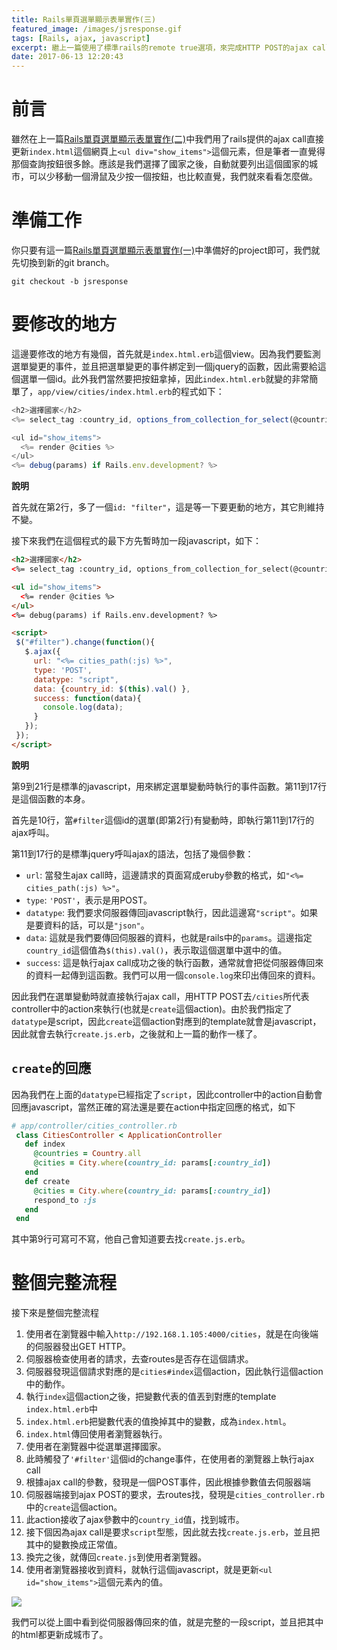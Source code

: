 ```yaml
---
title: Rails單頁選單顯示表單實作(三)
featured_image: /images/jsresponse.gif
tags: [Rails, ajax, javascript]
excerpt: 繼上一篇使用了標準rails的remote true選項，來完成HTTP POST的ajax call。但我總覺得那個按下「查詢」按鈕的動作是多此一舉的。能不能只有選單，當你在選單中選擇了國家之後，自動就會更新下方的城市列表。在這個系列的第三篇，我們就來看看怎麼做，重點選是ajax call，只是這次我們自己寫，不用rails的。這篇文章著重javascript。
date: 2017-06-13 12:20:43
---
```

# 前言

雖然在上一篇[Rails單頁選單顯示表單實作(二)](http://josh.hu/2017/06/13/remoteTrue/)中我們用了rails提供的ajax call直接更新`index.html`這個網頁上`<ul div="show_items">`這個元素，但是筆者一直覺得那個查詢按鈕很多餘。應該是我們選擇了國家之後，自動就要列出這個國家的城市，可以少移動一個滑鼠及少按一個按鈕，也比較直覺，我們就來看看怎麼做。

# 準備工作

你只要有這一篇[Rails單頁選單顯示表單實作(一)](http://josh.hu/2017/06/12/samePageForm/)中準備好的project即可，我們就先切換到新的git branch。
```shell
git checkout -b jsresponse
```

# 要修改的地方

這邊要修改的地方有幾個，首先就是`index.html.erb`這個view。因為我們要監測選單變更的事件，並且把選單變更的事件綁定到一個jquery的函數，因此需要給這個選單一個id。此外我們當然要把按鈕拿掉，因此`index.html.erb`就變的非常簡單了，`app/view/cities/index.html.erb`的程式如下：
```javascript
<h2>選擇國家</h2>
<%= select_tag :country_id, options_from_collection_for_select(@countries, "id","name"), id: "filter" %>

<ul id="show_items">
  <%= render @cities %>
</ul>
<%= debug(params) if Rails.env.development? %>
```
**說明**

首先就在第2行，多了一個`id: "filter"`，這是等一下要更動的地方，其它則維持不變。

接下來我們在這個程式的最下方先暫時加一段javascript，如下：
```html
<h2>選擇國家</h2>
<%= select_tag :country_id, options_from_collection_for_select(@countries, "id","name"), id: "filter" %>

<ul id="show_items">
  <%= render @cities %>
</ul>
<%= debug(params) if Rails.env.development? %>

<script>
 $("#filter").change(function(){
   $.ajax({
     url: "<%= cities_path(:js) %>",
     type: 'POST',
     datatype: "script",
     data: {country_id: $(this).val() },
     success: function(data){
       console.log(data);
     }
   });
 });
</script>
```

**說明**

第9到21行是標準的javascript，用來綁定選單變動時執行的事件函數。第11到17行是這個函數的本身。

首先是10行，當`#filter`這個id的選單(即第2行)有變動時，即執行第11到17行的ajax呼叫。

第11到17行的是標準jquery呼叫ajax的語法，包括了幾個參數：
* `url`: 當發生ajax call時，這邊請求的頁面寫成eruby參數的格式，如`"<%= cities_path(:js) %>"`。
* `type`: `'POST'`，表示是用POST。
* `datatype`: 我們要求伺服器傳回javascript執行，因此這邊寫`"script"`。如果是要資料的話，可以是`"json"`。
* `data`: 這就是我們要傳回伺服器的資料，也就是rails中的`params`。這邊指定`country_id`這個值為`$(this).val()`，表示取這個選單中選中的值。
* `success`: 這是執行ajax call成功之後的執行函數，通常就會把從伺服器傳回來的資料一起傳到這函數。我們可以用一個`console.log`來印出傳回來的資料。

因此我們在選單變動時就直接執行ajax call，用HTTP POST去`/cities`所代表controller中的action來執行(也就是`create`這個action)。由於我們指定了`datatype`是script，因此`create`這個action對應到的template就會是javascript，因此就會去執行`create.js.erb`，之後就和上一篇的動作一樣了。

## `create`的回應

因為我們在上面的`datatype`已經指定了`script`，因此controller中的action自動會回應javascript，當然正確的寫法還是要在action中指定回應的格式，如下
```ruby
# app/controller/cities_controller.rb
 class CitiesController < ApplicationController
   def index
     @countries = Country.all
     @cities = City.where(country_id: params[:country_id])
   end
   def create
     @cities = City.where(country_id: params[:country_id])
     respond_to :js
   end
 end
```

其中第9行可寫可不寫，他自己會知道要去找`create.js.erb`。

# 整個完整流程

接下來是整個完整流程

1. 使用者在瀏覽器中輸入`http://192.168.1.105:4000/cities`，就是在向後端的伺服器發出GET HTTP。
2. 伺服器檢查使用者的請求，去查routes是否存在這個請求。
3. 伺服器發現這個請求對應的是`cities#index`這個action，因此執行這個action中的動作。
4. 執行`index`這個action之後，把變數代表的值丟到對應的template `index.html.erb`中
5. `index.html.erb`把變數代表的值換掉其中的變數，成為`index.html`。
6. `index.html`傳回使用者瀏覽器執行。
7. 使用者在瀏覽器中從選單選擇國家。
8. 此時觸發了`'#filter'`這個id的change事件，在使用者的瀏覽器上執行ajax call
9. 根據ajax call的參數，發現是一個POST事件，因此根據參數值去伺服器端
10. 伺服器端接到ajax POST的要求，去routes找，發現是`cities_controller.rb`中的`create`這個action。
11. 此action接收了ajax參數中的`country_id`值，找到城市。
12. 接下個因為ajax call是要求`script`型態，因此就去找`create.js.erb`，並且把其中的變數換成正常值。
13. 換完之後，就傳回`create.js`到使用者瀏覽器。
14. 使用者瀏覽器接收到資料，就執行這個javascript，就是更新`<ul id="show_items">`這個元素內的值。


![](/images/jsresponse.gif)

我們可以從上圖中看到從伺服器傳回來的值，就是完整的一段script，並且把其中的html都更新成城市了。
